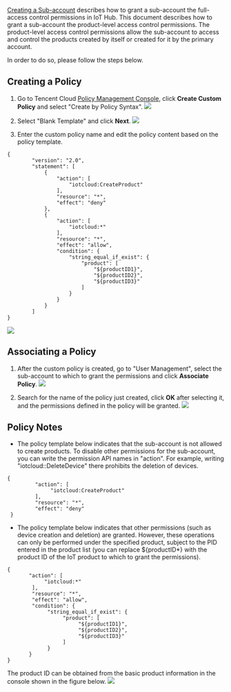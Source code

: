 [//]: # (chinagitpath:XXXXX)

[Creating a Sub-account](https://cloud.tencent.com/document/product/634/14453) describes how to grant a sub-account the full-access control permissions in IoT Hub. This document describes how to grant a sub-account the product-level access control permissions. The product-level access control permissions allow the sub-account to access and control the products created by itself or created for it by the primary account.

In order to do so, please follow the steps below.
## Creating a Policy
1. Go to Tencent Cloud [Policy Management Console](https://console.cloud.tencent.com/cam/policy), click **Create Custom Policy** and select "Create by Policy Syntax".
![](https://mc.qcloudimg.com/static/img/21ec61d96a985398d58f6c478d011cca/celue1.png)

2. Select "Blank Template" and click **Next**.
![](https://mc.qcloudimg.com/static/img/c922969864266ee02b6ea21fbbe026ad/celue2.png)

3. Enter the custom policy name and edit the policy content based on the policy template.
```
{
        "version": "2.0",
        "statement": [
            {
                "action": [
                    "iotcloud:CreateProduct"
                ],
                "resource": "*",
                "effect": "deny"
            },
            {
                "action": [
                    "iotcloud:*"
                ],
                "resource": "*",
                "effect": "allow",
                "condition": {
                    "string_equal_if_exist": {
                        "product": [
                            "${productID1}",
                            "${productID2}",
                            "${productID3}"
                        ]
                    }
                }
            }
        ]
}
```
![](https://mc.qcloudimg.com/static/img/28e8be65466cbe88cc60fba80fb1f0cb/celue3.png)

## Associating a Policy
1. After the custom policy is created, go to "User Management", select the sub-account to which to grant the permissions and click **Associate Policy**.
![](https://mc.qcloudimg.com/static/img/ec344b63e0855b58db762bcc32198b07/image.png)

2. Search for the name of the policy just created, click **OK** after selecting it, and the permissions defined in the policy will be granted.
![](https://mc.qcloudimg.com/static/img/46da94e36d9f29a7a7c206a6dd031d78/guanliancelue2.png)

## Policy Notes
- The policy template below indicates that the sub-account is not allowed to create products. To disable other permissions for the sub-account, you can write the permission API names in "action". For example, writing "iotcloud::DeleteDevice" there prohibits the deletion of devices.
```
{
         "action": [
              "iotcloud:CreateProduct"
         ],
         "resource": "*",
         "effect": "deny"
 }
```

- The policy template below indicates that other permissions (such as device creation and deletion) are granted. However, these operations can only be performed under the specified product, subject to the PID entered in the product list (you can replace ${productID\*} with the product ID of the IoT product to which to grant the permissions).
```
{
       "action": [
            "iotcloud:*"
        ],
        "resource": "*",
        "effect": "allow",
        "condition": {
             "string_equal_if_exist": {
                  "product": [
                       "${productID1}",
                       "${productID2}",
                       "${productID3}"
                  ]
             }
       }
}
```
The product ID can be obtained from the basic product information in the console shown in the figure below.
![](https://main.qcloudimg.com/raw/d6d45dcaf556d9a4a5487b6bbdf3db0d.png)

